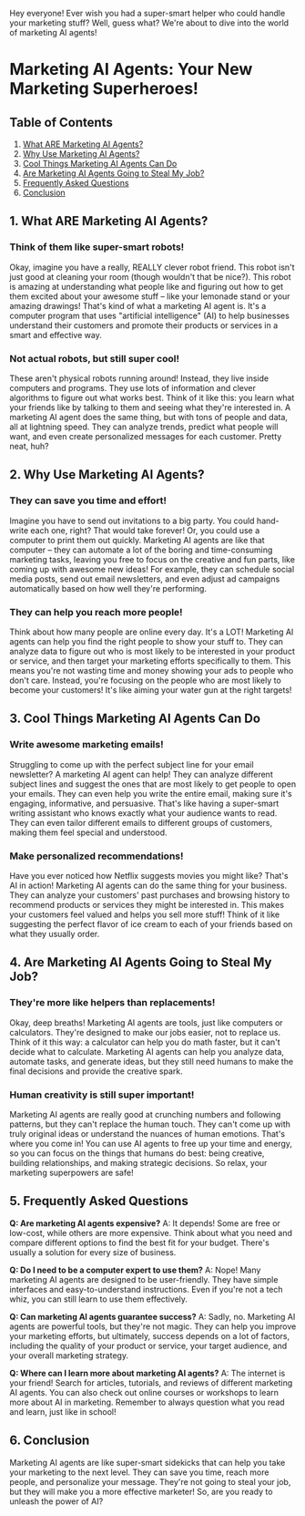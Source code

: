  Hey everyone! Ever wish you had a super-smart helper who could handle your marketing stuff? Well, guess what? We're about to dive into the world of marketing AI agents!

# Marketing AI Agents: Your New Marketing Superheroes!

## Table of Contents
1.  [What ARE Marketing AI Agents?](#what-are-marketing-ai-agents)
2.  [Why Use Marketing AI Agents?](#why-use-marketing-ai-agents)
3.  [Cool Things Marketing AI Agents Can Do](#cool-things-marketing-ai-agents-can-do)
4.  [Are Marketing AI Agents Going to Steal My Job?](#are-marketing-ai-agents-going-to-steal-my-job)
5.  [Frequently Asked Questions](#frequently-asked-questions)
6.  [Conclusion](#conclusion)

## 1. What ARE Marketing AI Agents?

### Think of them like super-smart robots!
Okay, imagine you have a really, REALLY clever robot friend. This robot isn't just good at cleaning your room (though wouldn't that be nice?). This robot is amazing at understanding what people like and figuring out how to get them excited about your awesome stuff – like your lemonade stand or your amazing drawings! That's kind of what a marketing AI agent is. It's a computer program that uses "artificial intelligence" (AI) to help businesses understand their customers and promote their products or services in a smart and effective way.

### Not actual robots, but still super cool!
These aren't physical robots running around! Instead, they live inside computers and programs. They use lots of information and clever algorithms to figure out what works best. Think of it like this: you learn what your friends like by talking to them and seeing what they're interested in. A marketing AI agent does the same thing, but with tons of people and data, all at lightning speed. They can analyze trends, predict what people will want, and even create personalized messages for each customer. Pretty neat, huh?

## 2. Why Use Marketing AI Agents?

### They can save you time and effort!
Imagine you have to send out invitations to a big party. You could hand-write each one, right? That would take forever! Or, you could use a computer to print them out quickly. Marketing AI agents are like that computer – they can automate a lot of the boring and time-consuming marketing tasks, leaving you free to focus on the creative and fun parts, like coming up with awesome new ideas! For example, they can schedule social media posts, send out email newsletters, and even adjust ad campaigns automatically based on how well they're performing.

### They can help you reach more people!
Think about how many people are online every day. It's a LOT! Marketing AI agents can help you find the right people to show your stuff to. They can analyze data to figure out who is most likely to be interested in your product or service, and then target your marketing efforts specifically to them. This means you're not wasting time and money showing your ads to people who don't care. Instead, you're focusing on the people who are most likely to become your customers! It's like aiming your water gun at the right targets!

## 3. Cool Things Marketing AI Agents Can Do

### Write awesome marketing emails!
Struggling to come up with the perfect subject line for your email newsletter? A marketing AI agent can help! They can analyze different subject lines and suggest the ones that are most likely to get people to open your emails. They can even help you write the entire email, making sure it's engaging, informative, and persuasive. That's like having a super-smart writing assistant who knows exactly what your audience wants to read. They can even tailor different emails to different groups of customers, making them feel special and understood.

### Make personalized recommendations!
Have you ever noticed how Netflix suggests movies you might like? That's AI in action! Marketing AI agents can do the same thing for your business. They can analyze your customers' past purchases and browsing history to recommend products or services they might be interested in. This makes your customers feel valued and helps you sell more stuff! Think of it like suggesting the perfect flavor of ice cream to each of your friends based on what they usually order.

## 4. Are Marketing AI Agents Going to Steal My Job?

### They're more like helpers than replacements!
Okay, deep breaths! Marketing AI agents are tools, just like computers or calculators. They're designed to make our jobs easier, not to replace us. Think of it this way: a calculator can help you do math faster, but it can't decide what to calculate. Marketing AI agents can help you analyze data, automate tasks, and generate ideas, but they still need humans to make the final decisions and provide the creative spark.

### Human creativity is still super important!
Marketing AI agents are really good at crunching numbers and following patterns, but they can't replace the human touch. They can't come up with truly original ideas or understand the nuances of human emotions. That's where you come in! You can use AI agents to free up your time and energy, so you can focus on the things that humans do best: being creative, building relationships, and making strategic decisions. So relax, your marketing superpowers are safe!

## 5. Frequently Asked Questions

**Q: Are marketing AI agents expensive?**
A: It depends! Some are free or low-cost, while others are more expensive. Think about what you need and compare different options to find the best fit for your budget. There's usually a solution for every size of business.

**Q: Do I need to be a computer expert to use them?**
A: Nope! Many marketing AI agents are designed to be user-friendly. They have simple interfaces and easy-to-understand instructions. Even if you're not a tech whiz, you can still learn to use them effectively.

**Q: Can marketing AI agents guarantee success?**
A: Sadly, no. Marketing AI agents are powerful tools, but they're not magic. They can help you improve your marketing efforts, but ultimately, success depends on a lot of factors, including the quality of your product or service, your target audience, and your overall marketing strategy.

**Q: Where can I learn more about marketing AI agents?**
A: The internet is your friend! Search for articles, tutorials, and reviews of different marketing AI agents. You can also check out online courses or workshops to learn more about AI in marketing. Remember to always question what you read and learn, just like in school!

## 6. Conclusion

Marketing AI agents are like super-smart sidekicks that can help you take your marketing to the next level. They can save you time, reach more people, and personalize your message. They're not going to steal your job, but they will make you a more effective marketer! So, are you ready to unleash the power of AI?


